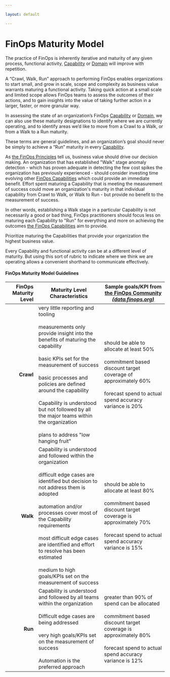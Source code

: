 ```yaml
---

layout: default

---
```


# FinOps Maturity Model

The practice of FinOps is inherently iterative and maturity of any given process, functional activity, [Capability](https://www.finops.org/framework/capabilities/) or [Domain](https://www.finops.org/framework/domains/) will improve with repetition.

A “Crawl, Walk, Run” approach to performing FinOps enables organizations to start small, and grow in scale, scope and complexity as business value warrants maturing a functional activity. Taking quick action at a small scale and limited scope allows FinOps teams to assess the outcomes of their actions, and to gain insights into the value of taking further action in a larger, faster, or more granular way.

In assessing the state of an organization’s FinOps [Capability](https://www.finops.org/framework/capabilities/) or [Domain](https://www.finops.org/framework/domains/), we can also use these maturity designations to identify where we are currently operating, and to identify areas we’d like to move from a Crawl to a Walk, or from a Walk to a Run maturity.

These terms are general guidelines, and an organization’s goal should never be simply to achieve a “Run” maturity in every [Capability](https://www.finops.org/framework/capabilities/).

As [the FinOps Principles](https://www.finops.org/framework/principles/) tell us, business value should drive our decision making.  An organization that has established "Walk" stage anomaly detection - which has proven adequate in detecting the few cost spikes the organization has previously experienced - should consider investing time evolving other [FinOps Capabilities](https://www.finops.org/framework/capabilities/) which could provide an immediate benefit. Effort spent maturing a Capability that is meeting the measurement of success could move an organization's maturity in that individual capability from Crawl to Walk, or Walk to Run - but provide no benefit to the measurement of success.

In other words, establishing a Walk stage in a particular Capability is not necessarily a good or bad thing, FinOps practitioners should focus less on maturing each Capability to "Run" for everything and more on achieving the outcomes [the FinOps Capabilities](https://www.finops.org/framework/capabilities/) aim to provide.

Prioritize maturing the Capabilities that provide your organization the highest business value.

Every Capability and functional activity can be at a different level of maturity. But using this sort of rubric to indicate where we think we are operating allows a convenient shorthand to communicate effectively.

#### FinOps Maturity Model Guidelines

| FinOps Maturity Level | Maturity Level Characteristics | Sample goals/KPI from [the FinOps Community](https://data.finops.org) <br/>[*(data.finops.org)*](https://data.finops.org) |
| --: | --- | --- |
| **Crawl** |  very little reporting and tooling <br/><br/> measurements only provide insight into the benefits of maturing the capability <br/><br/> basic KPIs set for the measurement of success <br/><br/> basic processes and policies are defined around the capability <br/><br/> Capability is understood but not followed by all the major teams within the organization <br/><br/> plans to address "low hanging fruit" | should be able to allocate at least 50% <br/><br/> commitment based discount target coverage of approximately 60% <br/><br/> forecast spend to actual spend accuracy variance is 20% |
| **Walk** | Capability is understood and followed within the organization <br/><br/> difficult edge cases are identified but decision to not address them is adopted <br/><br/> automation and/or processes cover most of the Capability requirements <br/><br/> most difficult edge cases are identified and effort to resolve has been estimated <br/><br/> medium to high goals/KPIs set on the measurement of success | should be able to allocate at least 80% <br/><br/> commitment based discount target coverage is approximately 70% <br/><br/> forecast spend to actual spend accuracy variance is 15% |
| **Run** | Capability is understood and followed by all teams within the organization <br/><br/> Difficult edge cases are being addressed <br/><br/> very high goals/KPIs set on the measurement of success <br/><br/> Automation is the preferred approach | greater than 90% of spend can be allocated <br/><br/> commitment based discount target coverage is approximately 80% <br/><br/> forecast spend to actual spend accuracy variance is 12% |
